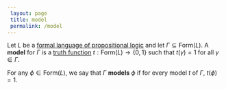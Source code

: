 ```yaml
---
 layout: page
 title: model
 permalink: /model
---
```


Let $L$ be a [formal language of propositional logic](https://defsmath.github.io/DefsMath/formal_language_of_propositional_logic) and let $\Gamma\subseteq \text{Form}(L)$. A **model** for $\Gamma$ is a [truth function](https://defsmath.github.io/DefsMath/semantic_notion_of_truth) $t:\text{Form}(L) \to \{0,1\}$ such that $t(\gamma) = 1$ for all $\gamma\in \Gamma$. 

For any $\phi \in \text{Form}(L)$, we say that $\Gamma$ **models** $\phi$ if for every model $t$ of $\Gamma$, $t(\phi) = 1$. 